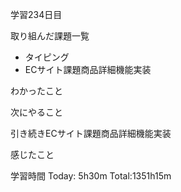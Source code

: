 学習234日目

取り組んだ課題一覧

- タイピング
- ECサイト課題商品詳細機能実装
 
わかったこと

次にやること

引き続きECサイト課題商品詳細機能実装

感じたこと

学習時間 Today: 5h30m Total:1351h15m